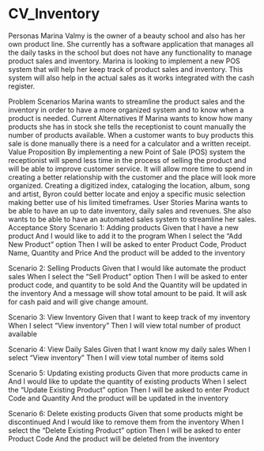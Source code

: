 # CV_Inventory
Personas
Marina Valmy is the owner of a beauty school and also has her own product line. She currently has a software application that manages all the daily tasks in the school but does not have any functionality to manage product sales and inventory. Marina is looking to implement a new POS system that will help her keep track of product sales and inventory. This system will also help in the actual sales as it works integrated with the cash register.

Problem Scenarios
Marina wants to streamline the product sales and the inventory in order to have a more organized system and to know when a product is needed.
Current Alternatives
If Marina wants to know how many products she has in stock she tells the receptionist to count manually the number of products available. When a customer wants to buy products this sale is done manually there is a need for a calculator and a written receipt. 
Value Proposition
By implementing a new Point of Sale (POS) system the receptionist will spend less time in the process of selling the product and will be able to improve customer service. It will allow more time to spend in creating a better relationship with the customer and the place will look more organized.
Creating a digitized index, cataloging the location, album, song and artist, Byron could better locate and enjoy a specific music selection making better use of his limited timeframes.
User Stories
Marina wants to be able to have an up to date inventory, daily sales and revenues. She also wants to be able to have an automated sales system to streamline her sales.
Acceptance Story
Scenario 1: Adding products
Given that I have a new product
And I would like to add it to the program
When I select the “Add New Product” option
Then I will be asked to enter Product Code, Product Name, Quantity and Price
And the product will be added to the inventory

Scenario 2: Selling Products
Given that I would like automate the product sales
When I select the “Sell Product” option
Then I will be asked to enter product code, and quantity to be sold
And the Quantity will be updated in the inventory
And a message will show total amount to be paid. It will ask for cash paid and will give change amount.  

Scenario 3: View Inventory
Given that I want to keep track of my inventory
When I select “View inventory”
Then I will view total number of product available

Scenario 4: View Daily Sales
Given that I want know my daily sales
When I select “View inventory”
Then I will view total number of items sold

Scenario 5: Updating existing products
Given that more products came in
And I would like to update the quantity of existing products
When I select the “Update Existing Product” option
Then I will be asked to enter Product Code and Quantity 
And the product will be updated in the inventory

Scenario 6: Delete existing products
Given that some products might be discontinued 
And I would like to remove them from the inventory
When I select the “Delete Existing Product” option
Then I will be asked to enter Product Code 
And the product will be deleted from the inventory


